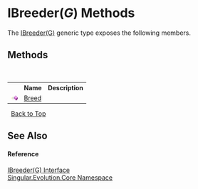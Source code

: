 # IBreeder(*G*) Methods
 

The <a href="cedd80b5-b6b0-4b27-7062-f851d964326d">IBreeder(G)</a> generic type exposes the following members.


## Methods
&nbsp;<table><tr><th></th><th>Name</th><th>Description</th></tr><tr><td>![Public method](media/pubmethod.gif "Public method")</td><td><a href="7a04eb0f-d4f8-4594-d328-080619104df6">Breed</a></td><td /></tr></table>&nbsp;
<a href="#ibreeder(*g*)-methods">Back to Top</a>

## See Also


#### Reference
<a href="cedd80b5-b6b0-4b27-7062-f851d964326d">IBreeder(G) Interface</a><br /><a href="7a43d210-bf66-e44d-0f97-e9e0fe26b1b8">Singular.Evolution.Core Namespace</a><br />